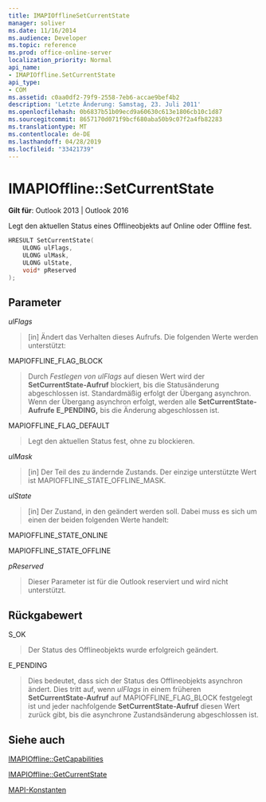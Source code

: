 ```yaml
---
title: IMAPIOfflineSetCurrentState
manager: soliver
ms.date: 11/16/2014
ms.audience: Developer
ms.topic: reference
ms.prod: office-online-server
localization_priority: Normal
api_name:
- IMAPIOffline.SetCurrentState
api_type:
- COM
ms.assetid: c0aa0df2-79f9-2558-7eb6-accae9bef4b2
description: 'Letzte Änderung: Samstag, 23. Juli 2011'
ms.openlocfilehash: 0b6837b51b09ecd9a60630c613e1806cb10c1d87
ms.sourcegitcommit: 8657170d071f9bcf680aba50b9c07f2a4fb82283
ms.translationtype: MT
ms.contentlocale: de-DE
ms.lasthandoff: 04/28/2019
ms.locfileid: "33421739"
---
```

# <a name="imapiofflinesetcurrentstate"></a>IMAPIOffline::SetCurrentState

  
  
**Gilt für**: Outlook 2013 | Outlook 2016 
  
Legt den aktuellen Status eines Offlineobjekts auf Online oder Offline fest.
  
```cpp
HRESULT SetCurrentState( 
    ULONG ulFlags, 
    ULONG ulMask, 
    ULONG ulState, 
    void* pReserved 
);
```

## <a name="parameters"></a>Parameter

 _ulFlags_
  
> [in] Ändert das Verhalten dieses Aufrufs. Die folgenden Werte werden unterstützt:
    
MAPIOFFLINE_FLAG_BLOCK
  
> Durch  _Festlegen von ulFlags_ auf diesen Wert wird der **SetCurrentState-Aufruf** blockiert, bis die Statusänderung abgeschlossen ist. Standardmäßig erfolgt der Übergang asynchron. Wenn der Übergang asynchron erfolgt, werden alle **SetCurrentState-Aufrufe** **E_PENDING,** bis die Änderung abgeschlossen ist. 
    
MAPIOFFLINE_FLAG_DEFAULT
  
> Legt den aktuellen Status fest, ohne zu blockieren.
    
 _ulMask_
  
> [in] Der Teil des zu ändernde Zustands. Der einzige unterstützte Wert ist MAPIOFFLINE_STATE_OFFLINE_MASK.
    
 _ulState_
  
> [in] Der Zustand, in den geändert werden soll. Dabei muss es sich um einen der beiden folgenden Werte handelt:
    
MAPIOFFLINE_STATE_ONLINE
  
> 
    
MAPIOFFLINE_STATE_OFFLINE
  
> 
    
 _pReserved_
  
> Dieser Parameter ist für die Outlook reserviert und wird nicht unterstützt. 
    
## <a name="return-value"></a>Rückgabewert

S_OK
  
> Der Status des Offlineobjekts wurde erfolgreich geändert.
    
E_PENDING
  
> Dies bedeutet, dass sich der Status des Offlineobjekts asynchron ändert. Dies tritt auf, wenn  _ulFlags_ in einem früheren **SetCurrentState-Aufruf** auf MAPIOFFLINE_FLAG_BLOCK festgelegt ist und jeder nachfolgende **SetCurrentState-Aufruf** diesen Wert zurück gibt, bis die asynchrone Zustandsänderung abgeschlossen ist. 
    
## <a name="see-also"></a>Siehe auch



[IMAPIOffline::GetCapabilities](imapioffline-getcapabilities.md)
  
[IMAPIOffline::GetCurrentState](imapioffline-getcurrentstate.md)


[MAPI-Konstanten](mapi-constants.md)

